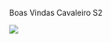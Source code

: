 Boas Vindas Cavaleiro S2

![](https://tenor.com/pt-BR/view/smirking-white-rabbit-devil-may-cry-smiling-netflix-gif-12057399834532816254)
